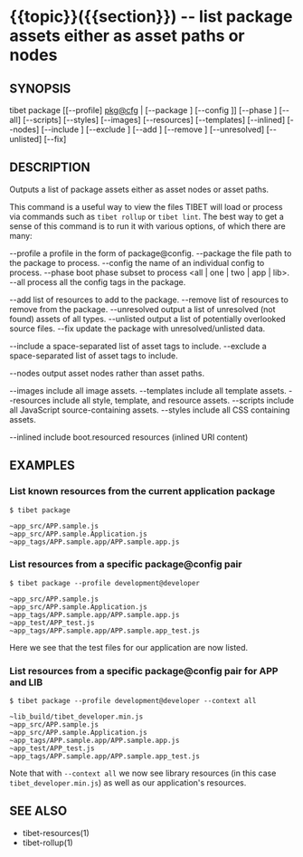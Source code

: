 {{topic}}({{section}}) -- list package assets either as asset paths or nodes
=============================================

## SYNOPSIS

tibet package [[--profile] <pkg@cfg> | [--package <package>] [--config <cfg>]]
    [--phase <phase>] [--all] [--scripts] [--styles] [--images] [--resources]
    [--templates] [--inlined] [--nodes]
    [--include <asset names>] [--exclude <asset names>]
    [--add <list>] [--remove <list>] [--unresolved] [--unlisted] [--fix]

## DESCRIPTION

Outputs a list of package assets either as asset nodes or asset paths.

This command is a useful way to view the files TIBET will load or process
via commands such as `tibet rollup` or `tibet lint`. The best way to get a sense
of this command is to run it with various options, of which there are many:

--profile    a profile in the form of package@config.
--package    the file path to the package to process.
--config     the name of an individual config to process.
--phase      boot phase subset to process <all | one | two | app | lib>.
--all        process all the config tags in the package.

--add        list of resources to add to the package.
--remove     list of resources to remove from the package.
--unresolved output a list of unresolved (not found) assets of all types.
--unlisted   output a list of potentially overlooked source files.
--fix        update the package with unresolved/unlisted data.

--include    a space-separated list of asset tags to include.
--exclude    a space-separated list of asset tags to include.

--nodes      output asset nodes rather than asset paths.

--images     include all image assets.
--templates  include all template assets.
--resources  include all style, template, and resource assets.
--scripts    include all JavaScript source-containing assets.
--styles     include all CSS containing assets.

--inlined    include boot.resourced resources (inlined URI content)

## EXAMPLES

### List known resources from the current application package

    $ tibet package

    ~app_src/APP.sample.js
    ~app_src/APP.sample.Application.js
    ~app_tags/APP.sample.app/APP.sample.app.js

### List resources from a specific package@config pair

    $ tibet package --profile development@developer

    ~app_src/APP.sample.js
    ~app_src/APP.sample.Application.js
    ~app_tags/APP.sample.app/APP.sample.app.js
    ~app_test/APP_test.js
    ~app_tags/APP.sample.app/APP.sample.app_test.js

Here we see that the test files for our application are now listed.

### List resources from a specific package@config pair for APP and LIB

    $ tibet package --profile development@developer --context all

    ~lib_build/tibet_developer.min.js
    ~app_src/APP.sample.js
    ~app_src/APP.sample.Application.js
    ~app_tags/APP.sample.app/APP.sample.app.js
    ~app_test/APP_test.js
    ~app_tags/APP.sample.app/APP.sample.app_test.js

Note that with `--context all` we now see library resources (in this case
`tibet_developer.min.js`) as well as our application's resources.

## SEE ALSO

  * tibet-resources(1)
  * tibet-rollup(1)
